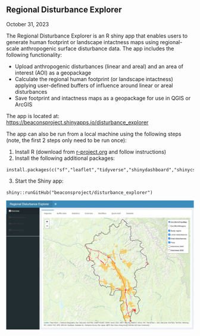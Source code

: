 ## Regional Disturbance Explorer

October 31, 2023

The Regional Disturbance Explorer is an R shiny app that enables users to generate human footprint or landscape intactness maps using regional-scale anthropogenic surface disturbance data. The app includes the following functionality:

  - Upload anthropogenic disturbances (linear and areal) and an area of interest (AOI) as a geopackage
  - Calculate the regional human footprint (or landscape intactness) applying user-defined buffers of influence around linear or areal disturbances
  - Save footprint and intactness maps as a geopackage for use in QGIS or ArcGIS

The app is located at: https://beaconsproject.shinyapps.io/disturbance_explorer 

The app can also be run from a local machine using the following steps (note, the first 2 steps only need to be run once):

  1. Install R (download from [r-project.org](https://www.r-project.org/) and follow instructions)
  2. Install the following additional packages:

    install.packages(c("sf","leaflet","tidyverse","shinydashboard","shinycssloaders","shinyjs","markdown","shinyMatrix"))

  3. Start the Shiny app:

    shiny::runGitHub("beaconsproject/disturbance_explorer")


![app](docs/pics/app.jpg)
